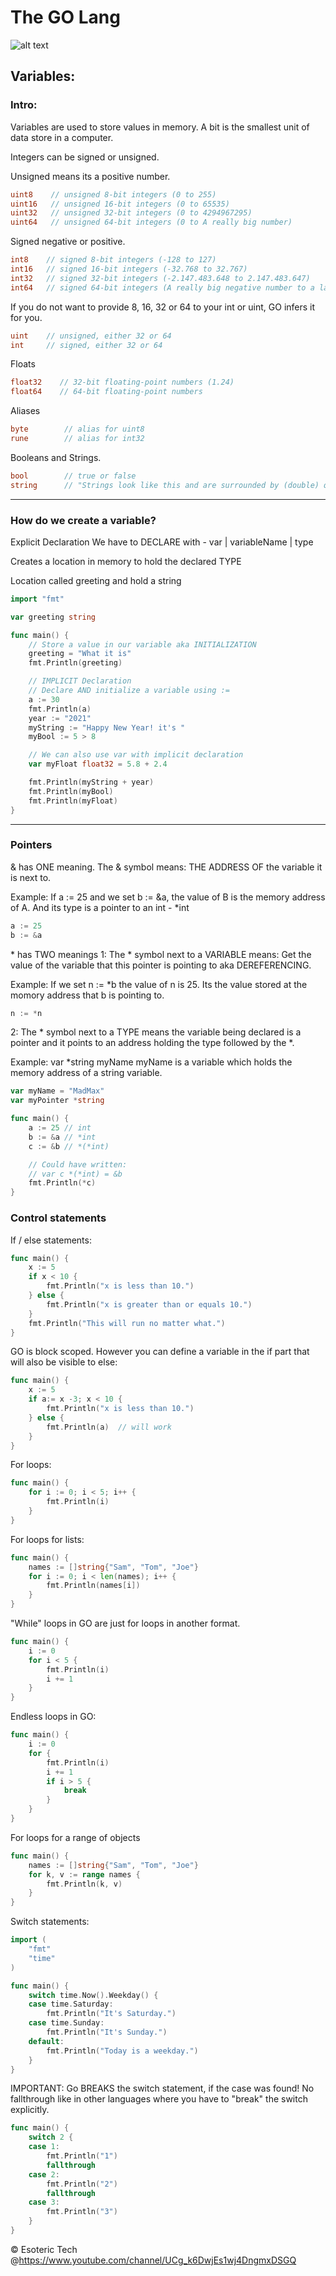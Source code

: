 # The GO Lang

![alt text](https://yuriktech.com/images/Golang.png)


## Variables:

### Intro: 
Variables are used to store values in memory.
A bit is the smallest unit of data store in a computer.

Integers can be signed or unsigned.

Unsigned means its a positive number.
```go
uint8    // unsigned 8-bit integers (0 to 255)
uint16   // unsigned 16-bit integers (0 to 65535)
uint32   // unsigned 32-bit integers (0 to 4294967295)
uint64   // unsigned 64-bit integers (0 to A really big number)
```

Signed negative or positive.
```go
int8    // signed 8-bit integers (-128 to 127)
int16   // signed 16-bit integers (-32.768 to 32.767)
int32   // signed 32-bit integers (-2.147.483.648 to 2.147.483.647)
int64   // signed 64-bit integers (A really big negative number to a large number)
```

If you do not want to provide 8, 16, 32 or 64 to your int or uint, GO infers it for you.
```go
uint    // unsigned, either 32 or 64
int     // signed, either 32 or 64
```

Floats
```go
float32    // 32-bit floating-point numbers (1.24)
float64    // 64-bit floating-point numbers
```

Aliases
```go
byte        // alias for uint8
rune        // alias for int32
```

Booleans and Strings.
```go
bool        // true or false
string      // "Strings look like this and are surrounded by (double) quotes."
```

---

### How do we create a variable?

Explicit Declaration
We have to DECLARE with - var | variableName | type

Creates a location in memory to hold the declared TYPE

Location called greeting and hold a string

```go
import "fmt"

var greeting string

func main() {
	// Store a value in our variable aka INITIALIZATION
	greeting = "What it is"
	fmt.Println(greeting)

	// IMPLICIT Declaration
	// Declare AND initialize a variable using :=
	a := 30
	fmt.Println(a)
	year := "2021"
	myString := "Happy New Year! it's "
	myBool := 5 > 8

	// We can also use var with implicit declaration
	var myFloat float32 = 5.8 + 2.4

	fmt.Println(myString + year)
	fmt.Println(myBool)
	fmt.Println(myFloat)
}
```

---

### Pointers

& has ONE meaning.
The & symbol means: THE ADDRESS OF the variable it is next to.

Example: 
If a := 25 and we set b := &a,
the value of B is the memory address of A.
And its type is a pointer to an int - *int

```go
a := 25
b := &a
```

\* has TWO meanings
1: The * symbol next to a VARIABLE means: Get the value of the variable that this
pointer is pointing to aka DEREFERENCING.

Example: 
If we set n := *b
the value of n is 25. Its the value stored at the momory address
that b is pointing to.

```go
n := *n
```

2: The * symbol next to a TYPE means the variable being declared
is a pointer and it points to an address holding the type followed by the *.

Example: var *string myName
myName is a variable which holds the memory address of a string variable.

```go
var myName = "MadMax"
var myPointer *string
```


```go
func main() {
	a := 25 // int
	b := &a // *int
	c := &b // *(*int)

	// Could have written:
	// var c *(*int) = &b
	fmt.Println(*c)
}
```

### Control statements

If / else statements:
```go
func main() {
    x := 5
    if x < 10 {
        fmt.Println("x is less than 10.")
    } else {
        fmt.Println("x is greater than or equals 10.")
    }
    fmt.Println("This will run no matter what.")
}
```

GO is block scoped.
However you can define a variable in the if part that will also be visible to else:
```go
func main() {
    x := 5
    if a:= x -3; x < 10 {
        fmt.Println("x is less than 10.")
    } else {
        fmt.Println(a)  // will work
    }
}
```

For loops:
```go
func main() {
    for i := 0; i < 5; i++ {
        fmt.Println(i)
    }
}
```

For loops for lists:
```go
func main() {
    names := []string{"Sam", "Tom", "Joe"}
    for i := 0; i < len(names); i++ {
        fmt.Println(names[i])
    }
}
```

"While" loops in GO are just for loops in another format.
```go
func main() {
    i := 0
    for i < 5 {
        fmt.Println(i)
        i += 1
    }
}
```

Endless loops in GO:
```go
func main() {
    i := 0
    for {
        fmt.Println(i)
        i += 1
        if i > 5 {
            break
        }
    }
}
```

For loops for a range of objects
```go
func main() {
    names := []string{"Sam", "Tom", "Joe"}
    for k, v := range names {
        fmt.Println(k, v)
    }
}
```

Switch statements:
```go
import (
    "fmt" 
    "time"
)

func main() {
    switch time.Now().Weekday() {
    case time.Saturday:
        fmt.Println("It's Saturday.")
    case time.Sunday:
        fmt.Println("It's Sunday.")
    default:
        fmt.Println("Today is a weekday.")
    }
}
```


IMPORTANT: Go BREAKS the switch statement, if the case was found! No fallthrough like in other languages where you have to "break" the switch explicitly.
```go
func main() {
    switch 2 {
    case 1:
        fmt.Println("1")
        fallthrough
    case 2:
        fmt.Println("2")
        fallthrough
    case 3:
        fmt.Println("3")
    }
}
```


© Esoteric Tech @https://www.youtube.com/channel/UCg_k6DwjEs1wj4DngmxDSGQ